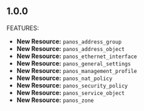 ## 1.0.0

FEATURES:

* **New Resource:** `panos_address_group`
* **New Resource:** `panos_address_object`
* **New Resource:** `panos_ethernet_interface`
* **New Resource:** `panos_general_settings`
* **New Resource:** `panos_management_profile`
* **New Resource:** `panos_nat_policy`
* **New Resource:** `panos_security_policy`
* **New Resource:** `panos_service_object`
* **New Resource:** `panos_zone`
